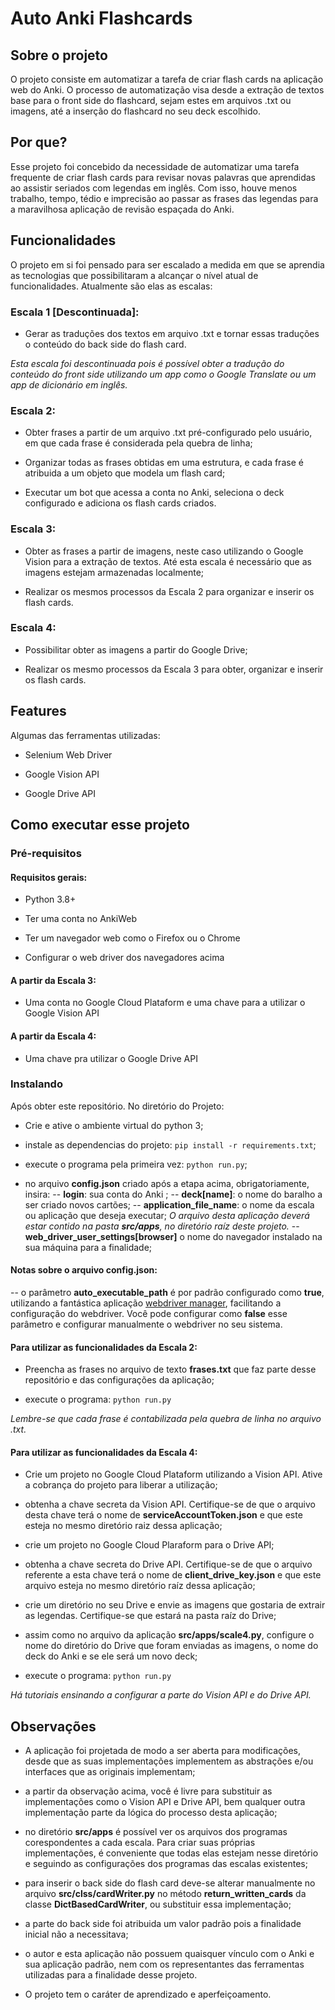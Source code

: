 # Auto Anki Flashcards

## Sobre o projeto

O projeto consiste em automatizar a tarefa de criar flash cards na aplicação web do Anki. O processo de automatização visa desde a extração de textos base para o front side do flashcard, sejam estes em arquivos .txt ou imagens, até a inserção do flashcard no seu deck escolhido.

## Por que?

Esse projeto foi concebido da necessidade de automatizar uma tarefa frequente de criar flash cards para revisar novas palavras que aprendidas ao assistir seriados com legendas em inglês. Com isso, houve menos trabalho, tempo, tédio e imprecisão ao passar as frases das legendas para a maravilhosa aplicação de revisão espaçada do Anki.

## Funcionalidades

O projeto em si foi pensado para ser escalado a medida em que se aprendia as tecnologias que possibilitaram a alcançar o nível atual de funcionalidades. Atualmente são elas as escalas:

### Escala 1 [Descontinuada]:

- Gerar as traduções dos textos em arquivo .txt e tornar essas traduções o conteúdo do back side do flash card.

*Esta escala foi descontinuada pois é possível obter a tradução do conteúdo do front side utilizando um app como o Google Translate ou um app de dicionário em inglês.*

### Escala 2:

- Obter frases a partir de um arquivo .txt pré-configurado pelo usuário, em que cada frase é considerada pela quebra de linha;

- Organizar todas as frases obtidas em uma estrutura, e cada frase é atribuida a um objeto que modela um flash card;


- Executar um bot que acessa a conta no Anki, seleciona o deck configurado e adiciona os flash cards criados.

### Escala 3:

- Obter as frases a partir de imagens, neste caso utilizando o Google Vision para a extração de textos. Até esta escala é necessário que as imagens estejam armazenadas localmente;

- Realizar os mesmos processos da Escala 2 para organizar e inserir os flash cards.

### Escala 4:

- Possibilitar obter as imagens a partir do Google Drive;

- Realizar os mesmo processos da Escala 3 para obter, organizar e inserir os flash cards.

## Features

Algumas das ferramentas utilizadas:

* Selenium Web Driver

* Google Vision API

* Google Drive API

## Como executar esse projeto

### Pré-requisitos

#### Requisitos gerais:

- Python 3.8+

- Ter uma conta no AnkiWeb

- Ter um navegador web como o Firefox ou o Chrome

- Configurar o web driver dos navegadores acima

#### A partir da Escala 3:

- Uma conta no Google Cloud Plataform e uma chave para a utilizar o Google Vision API

#### A partir da Escala 4:

- Uma chave pra utilizar o Google Drive API

### Instalando

Após obter este repositório. No diretório do Projeto:

- Crie e ative o ambiente virtual do python 3;

- instale as dependencias do projeto:
`pip install -r requirements.txt`;

- execute o programa pela primeira vez: `python run.py`;

- no arquivo **config.json** criado após a etapa acima, obrigatoriamente, insira:
-- **login**: sua conta do Anki ;
-- **deck[name]**: o nome do baralho a ser criado novos cartões;
-- **application_file_name**: o nome da escala ou aplicação que deseja executar;
*O arquivo desta aplicação deverá estar contido na pasta **src/apps**, no diretório raíz deste projeto.*
-- **web_driver_user_settings[browser]** o nome do navegador instalado na sua máquina para a finalidade;

#### Notas sobre o arquivo config.json: 
-- o parâmetro **auto_executable_path** é por padrão configurado como **true**, utilizando a fantástica aplicação [webdriver manager](https://github.com/SergeyPirogov/webdriver_manager), facilitando a configuração do webdriver. Você pode configurar como **false** esse parâmetro e configurar manualmente o webdriver no seu sistema.

#### Para utilizar as funcionalidades da Escala 2:

- Preencha as frases no arquivo de texto **frases.txt** que faz parte desse repositório e das configurações da aplicação;

- execute o programa: `python run.py`

*Lembre-se que cada frase é contabilizada pela quebra de linha no arquivo .txt.*

#### Para utilizar as funcionalidades da Escala 4:

- Crie um projeto no Google Cloud Plataform utilizando a Vision API. Ative a cobrança do projeto para liberar a utilização;

- obtenha a chave secreta da Vision API. Certifique-se de que o arquivo desta chave terá o nome de **serviceAccountToken.json** e que este esteja no mesmo diretório raiz dessa aplicação;

- crie um projeto no Google Cloud Plaraform para o Drive API;

- obtenha a chave secreta do Drive API. Certifique-se de que o arquivo referente a esta chave terá o nome de **client_drive_key.json** e que este arquivo esteja no mesmo diretório raíz dessa aplicação;

- crie um diretório no seu Drive e envie as imagens que gostaria de extrair as legendas. Certifique-se que estará na pasta raíz do Drive;

- assim como no arquivo da aplicação **src/apps/scale4.py**, configure o nome do diretório do Drive que foram enviadas as imagens, o nome do deck do Anki e se ele será um novo deck;

- execute o programa: `python run.py`

*Há tutoriais ensinando a configurar a parte do Vision API e do Drive API.*

## Observações

- A aplicação foi projetada de modo a ser aberta para modificações, desde que as suas implementações implementem as abstrações e/ou interfaces que as originais implementam;

- a partir da observação acima, você é livre para substituir as implementações como o Vision API e Drive API, bem qualquer outra implementação parte da lógica do processo desta aplicação;

- no diretório **src/apps** é possível ver os arquivos dos programas corespondentes a cada escala. Para criar suas próprias implementações, é conveniente que todas elas estejam nesse diretório e seguindo as configurações dos programas das escalas existentes;

- para inserir o back side do flash card deve-se alterar manualmente no arquivo **src/clss/cardWriter.py** no método **return_written_cards** da classe **DictBasedCardWriter**, ou substituir essa implementação;

- a parte do back side foi atribuida um valor padrão pois a finalidade inicial não a necessitava;

- o autor e esta aplicação não possuem quaisquer vínculo com o Anki e sua aplicação padrão, nem com os representantes das ferramentas utilizadas para a finalidade desse projeto.

- O projeto tem o caráter de aprendizado e aperfeiçoamento.
